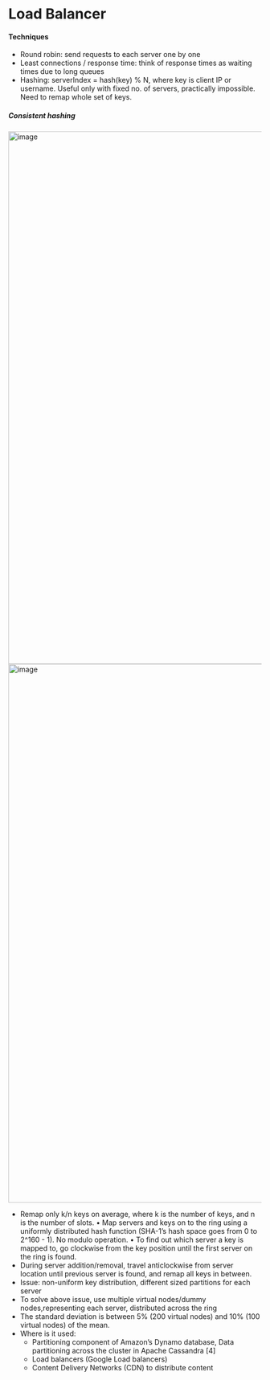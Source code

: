 # Load Balancer
#### Techniques
* Round robin: send requests to each server one by one
* Least connections / response time: think of response times as waiting times due to long queues
* Hashing: serverIndex = hash(key) % N, where key is client IP or username. Useful only with fixed no. of servers, practically impossible. Need to remap whole set of keys.

##### Consistent hashing

<img width="1061" alt="image" src="https://github.com/user-attachments/assets/7a043deb-968d-47d8-bd51-74e85ef39404" />

<img width="1073" alt="image" src="https://github.com/user-attachments/assets/24aa2f67-d8bd-4aa4-863c-a062658a1be8" />

* Remap only k/n keys on average, where k is the number of keys, and n is the number of slots.
• Map servers and keys on to the ring using a uniformly distributed hash function (SHA-1’s hash space goes from 0 to 2^160 - 1). No modulo operation.
• To find out which server a key is mapped to, go clockwise from the key position until the first server on the ring is found.
* During server addition/removal, travel anticlockwise from server location until previous server is found, and remap all keys in between.
* Issue: non-uniform key distribution, different sized partitions for each server
* To solve above issue, use multiple virtual nodes/dummy nodes,representing each server, distributed across the ring 
* The standard deviation is between 5% (200 virtual nodes) and 10% (100 virtual nodes) of the mean.
* Where is it used:
  * Partitioning component of Amazon’s Dynamo database, Data partitioning across the cluster in Apache Cassandra [4]
  * Load balancers (Google Load balancers)
  * Content Delivery Networks (CDN) to distribute content
  
